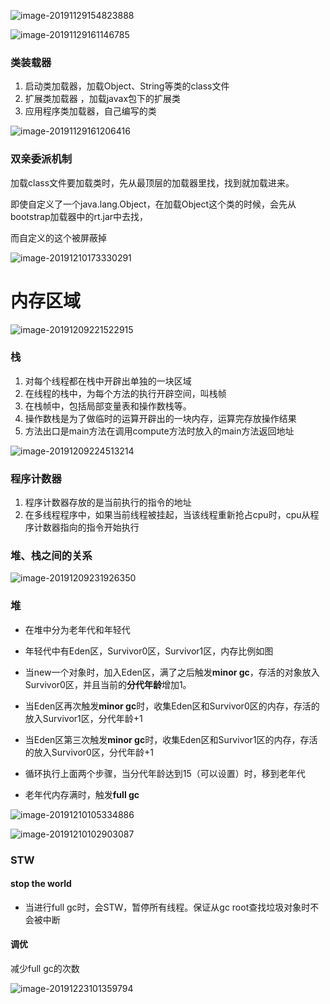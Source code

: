 ![image-20191129154823888](D:%5C%E7%AC%94%E8%AE%B0%5C%E9%9D%A2%E8%AF%95%E9%A2%98%5Cjava%E9%94%81%5Cassets%5Cimage-20191129154823888.png)

![image-20191129161146785](D:%5C%E7%AC%94%E8%AE%B0%5C%E9%9D%A2%E8%AF%95%E9%A2%98%5Cjava%E9%94%81%5Cassets%5Cimage-20191129161146785.png)

### 类装载器

1. 启动类加载器，加载Object、String等类的class文件
2. 扩展类加载器 ，加载javax包下的扩展类
3. 应用程序类加载器，自己编写的类

![image-20191129161206416](D:%5C%E7%AC%94%E8%AE%B0%5C%E9%9D%A2%E8%AF%95%E9%A2%98%5Cjava%E9%94%81%5Cassets%5Cimage-20191129161206416.png)

### 双亲委派机制

加载class文件要加载类时，先从最顶层的加载器里找，找到就加载进来。

即使自定义了一个java.lang.Object，在加载Object这个类的时候，会先从bootstrap加载器中的rt.jar中去找，

而自定义的这个被屏蔽掉

![image-20191210173330291](D:%5C%E7%AC%94%E8%AE%B0%5C%E9%9D%A2%E8%AF%95%E9%A2%98%5Cjava%E9%94%81%5Cassets%5Cimage-20191210173330291.png)

# 内存区域

![image-20191209221522915](D:%5C%E7%AC%94%E8%AE%B0%5C%E9%9D%A2%E8%AF%95%E9%A2%98%5Cjava%E9%94%81%5Cassets%5Cimage-20191209221522915.png)

### 栈

1. 对每个线程都在栈中开辟出单独的一块区域
2. 在线程的栈中，为每个方法的执行开辟空间，叫栈帧
3. 在栈帧中，包括局部变量表和操作数栈等。
4. 操作数栈是为了做临时的运算开辟出的一块内存，运算完存放操作结果
5. 方法出口是main方法在调用compute方法时放入的main方法返回地址

![image-20191209224513214](D:%5C%E7%AC%94%E8%AE%B0%5C%E9%9D%A2%E8%AF%95%E9%A2%98%5Cjava%E9%94%81%5Cassets%5Cimage-20191209224513214.png)

### 程序计数器

1. 程序计数器存放的是当前执行的指令的地址
2. 在多线程程序中，如果当前线程被挂起，当该线程重新抢占cpu时，cpu从程序计数器指向的指令开始执行

### 堆、栈之间的关系

![image-20191209231926350](D:%5C%E7%AC%94%E8%AE%B0%5C%E9%9D%A2%E8%AF%95%E9%A2%98%5Cjava%E9%94%81%5Cassets%5Cimage-20191209231926350.png)

### 堆

* 在堆中分为老年代和年轻代

* 年轻代中有Eden区，Survivor0区，Survivor1区，内存比例如图
* 当new一个对象时，加入Eden区，满了之后触发**minor gc**，存活的对象放入Survivor0区，并且当前的**分代年龄**增加1。
* 当Eden区再次触发**minor gc**时，收集Eden区和Survivor0区的内存，存活的放入Survivor1区，分代年龄+1
* 当Eden区第三次触发**minor gc**时，收集Eden区和Survivor1区的内存，存活的放入Survivor0区，分代年龄+1
* 循环执行上面两个步骤，当分代年龄达到15（可以设置）时，移到老年代
* 老年代内存满时，触发**full gc**

![image-20191210105334886](D:%5C%E7%AC%94%E8%AE%B0%5C%E9%9D%A2%E8%AF%95%E9%A2%98%5Cjava%E9%94%81%5Cassets%5Cimage-20191210105334886.png)

![image-20191210102903087](D:%5C%E7%AC%94%E8%AE%B0%5C%E9%9D%A2%E8%AF%95%E9%A2%98%5Cjava%E9%94%81%5Cassets%5Cimage-20191210102903087.png)

### STW 

#### stop the world

* 当进行full gc时，会STW，暂停所有线程。保证从gc root查找垃圾对象时不会被中断

#### 调优

减少full gc的次数

![image-20191223101359794](D:%5C%E7%AC%94%E8%AE%B0%5C%E9%9D%A2%E8%AF%95%E9%A2%98%5Cjava%E9%94%81%5Cassets%5Cimage-20191223101359794.png)

